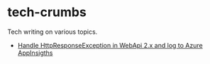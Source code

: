 # tech-crumbs
Tech writing on various topics.


*   [Handle HttpResponseException in WebApi 2.x and log to Azure AppInsigths](https://github.com/lnaie/tech-crumbs/blob/master/Handle%20HttpResponseException%20in%20WebApi%202.x%20and%20log%20to%20Azure%20AppInsigths.md)
